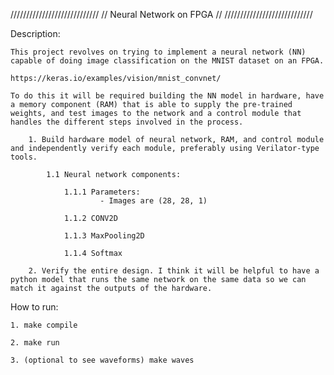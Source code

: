 ////////////////////////////
// Neural Network on FPGA //
////////////////////////////


Description:
	
	This project revolves on trying to implement a neural network (NN) capable of doing image classification on the MNIST dataset on an FPGA.

	https://keras.io/examples/vision/mnist_convnet/

	To do this it will be required building the NN model in hardware, have a memory component (RAM) that is able to supply the pre-trained weights, and test images to the network and a control module that handles the different steps involved in the process.

		1. Build hardware model of neural network, RAM, and control module and independently verify each module, preferably using Verilator-type tools.

			1.1 Neural network components:

				1.1.1 Parameters:
						- Images are (28, 28, 1)

				1.1.2 CONV2D

				1.1.3 MaxPooling2D

				1.1.4 Softmax

		2. Verify the entire design. I think it will be helpful to have a python model that runs the same network on the same data so we can match it against the outputs of the hardware.

How to run:

	1. make compile

	2. make run

	3. (optional to see waveforms) make waves 


